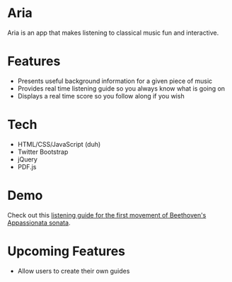 Aria
==============

Aria is an app that makes listening to classical music fun and interactive.

Features
========

- Presents useful background information for a given piece of music
- Provides real time listening guide so you always know what is going on
- Displays a real time score so you follow along if you wish

Tech
====

- HTML/CSS/JavaScript (duh)
- Twitter Bootstrap
- jQuery
- PDF.js

Demo
====

Check out this [listening guide for the first movement of Beethoven's Appassionata sonata](http://javascriptbach.github.io/Aria/). 

Upcoming Features
=================

- Allow users to create their own guides